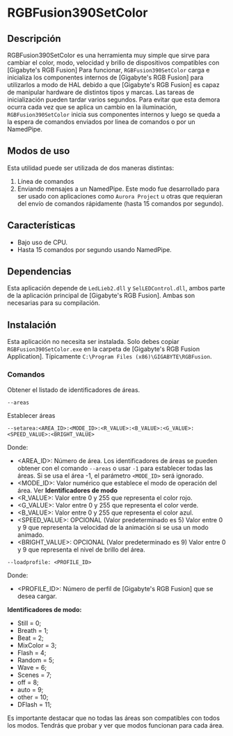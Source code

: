 # RGBFusion390SetColor

## Descripción

RGBFusion390SetColor es una herramienta muy simple que sirve para cambiar el color, modo, velocidad y brillo de dispositivos compatibles con [Gigabyte's RGB Fusion]
Para funcionar, `RGBFusion390SetColor` carga e inicializa los componentes internos de [Gigabyte's RGB Fusion] para utilizarlos a modo de HAL debido a que [Gigabyte's RGB Fusion] es capaz de manipular hardware de distintos tipos y marcas.
Las tareas de inicialización pueden tardar varios segundos. Para evitar que esta demora ocurra cada vez que se aplica un cambio en la iluminación, `RGBFusion390SetColor` inicia sus componentes internos y luego se queda a la espera de comandos enviados por linea de comandos o por un NamedPipe.

## Modos de uso

Esta utilidad puede ser utilizada de dos maneras distintas:

1. Línea de comandos
2. Enviando mensajes a un NamedPipe. Este modo fue desarrollado para ser usado con aplicaciones como `Aurora Project` u otras que requieran del envío de comandos rápidamente (hasta 15 comandos por segundo).

## Características

* Bajo uso de CPU.
* Hasta 15 comandos por segundo usando NamedPipe.

## Dependencias

Esta aplicación depende de `LedLieb2.dll` y `SelLEDControl.dll`, ambos parte de la aplicación principal de [Gigabyte's RGB Fusion]. Ambas son necesarias para su compilación.
	
## Instalación

Esta aplicación no necesita ser instalada. Solo debes copiar `RGBFusion390SetColor.exe` en la carpeta de [Gigabyte's RGB Fusion Application]. Típicamente `C:\Program Files (x86)\GIGABYTE\RGBFusion`.



### Comandos

Obtener el listado de identificadores de áreas.

```
--areas
```

Establecer áreas

```
--setarea:<AREA_ID>:<MODE_ID>:<R_VALUE>:<B_VALUE>:<G_VALUE>:<SPEED_VALUE>:<BRIGHT_VALUE>
```

Donde:

- <AREA_ID>: Número de área. Los identificadores de áreas se pueden obtener con el comando `--areas` o usar `-1` para establecer todas las áreas. Si se usa el área -1, el parámetro `<MODE_ID>` será ignorado.
- <MODE_ID>: Valor numérico que establece el modo de operación del área. Ver  **Identificadores de modo**
- <R_VALUE>: Valor entre 0 y 255 que representa el color rojo.
- <G_VALUE>: Valor entre 0 y 255 que representa el color verde.
- <B_VALUE>: Valor entre 0 y 255 que representa el color azul.
- <SPEED_VALUE>: OPCIONAL (Valor predeterminado es 5) Valor entre 0 y 9 que representa la velocidad de la animación si se usa un modo animado.
- <BRIGHT_VALUE>: OPCIONAL (Valor predeterminado es 9) Valor entre 0 y 9 que representa el nivel de brillo del área. 

```
--loadprofile: <PROFILE_ID>
```
Donde:

- <PROFILE_ID>: Número de perfil de  [Gigabyte's RGB Fusion] que se desea cargar.

 **Identificadores de modo:**
- Still = 0;
- Breath = 1;
- Beat = 2;
- MixColor = 3;
- Flash = 4;
- Random = 5;
- Wave = 6;
- Scenes = 7;
- off = 8;
- auto = 9;
- other = 10;
- DFlash = 11;

Es importante destacar que no todas las áreas son compatibles con todos los modos. Tendrás que probar y ver que modos funcionan para cada área.
